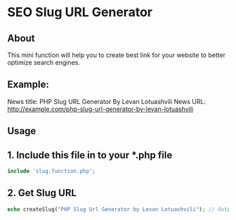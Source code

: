 SEO Slug URL Generator
==============

## About

This mini function will help you to create best link for your website to better optimize search engines.

## Example:

News title: PHP Slug URL Generator By Levan Lotuashvili
News URL: http://example.com/php-slug-url-generator-by-levan-lotuashvili

## Usage

## 1. Include this file in to your *.php file
```php
include 'slug.function.php';
```

## 2. Get Slug URL
```php
echo createSlug("PHP Slug Url Generator by Levan Lotuashvili"); // Output: php-slug-url-generator-by-levan-lotuashvili
```